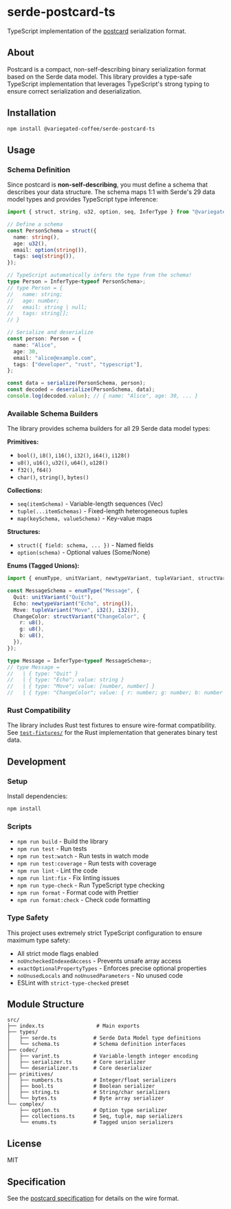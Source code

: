# serde-postcard-ts

TypeScript implementation of the [postcard](https://github.com/jamesmunns/postcard) serialization format.

## About

Postcard is a compact, non-self-describing binary serialization format based on the Serde data model. This library provides a type-safe TypeScript implementation that leverages TypeScript's strong typing to ensure correct serialization and deserialization.

## Installation

```bash
npm install @variegated-coffee/serde-postcard-ts
```

## Usage

### Schema Definition

Since postcard is **non-self-describing**, you must define a schema that describes your data structure. The schema maps 1:1 with Serde's 29 data model types and provides TypeScript type inference:

```typescript
import { struct, string, u32, option, seq, InferType } from "@variegated-coffee/serde-postcard-ts";

// Define a schema
const PersonSchema = struct({
  name: string(),
  age: u32(),
  email: option(string()),
  tags: seq(string()),
});

// TypeScript automatically infers the type from the schema!
type Person = InferType<typeof PersonSchema>;
// type Person = {
//   name: string;
//   age: number;
//   email: string | null;
//   tags: string[];
// }

// Serialize and deserialize
const person: Person = {
  name: "Alice",
  age: 30,
  email: "alice@example.com",
  tags: ["developer", "rust", "typescript"],
};

const data = serialize(PersonSchema, person);
const decoded = deserialize(PersonSchema, data);
console.log(decoded.value); // { name: "Alice", age: 30, ... }
```

### Available Schema Builders

The library provides schema builders for all 29 Serde data model types:

**Primitives:**
- `bool()`, `i8()`, `i16()`, `i32()`, `i64()`, `i128()`
- `u8()`, `u16()`, `u32()`, `u64()`, `u128()`
- `f32()`, `f64()`
- `char()`, `string()`, `bytes()`

**Collections:**
- `seq(itemSchema)` - Variable-length sequences (Vec)
- `tuple(...itemSchemas)` - Fixed-length heterogeneous tuples
- `map(keySchema, valueSchema)` - Key-value maps

**Structures:**
- `struct({ field: schema, ... })` - Named fields
- `option(schema)` - Optional values (Some/None)

**Enums (Tagged Unions):**
```typescript
import { enumType, unitVariant, newtypeVariant, tupleVariant, structVariant } from "@variegated-coffee/serde-postcard-ts";

const MessageSchema = enumType("Message", {
  Quit: unitVariant("Quit"),
  Echo: newtypeVariant("Echo", string()),
  Move: tupleVariant("Move", i32(), i32()),
  ChangeColor: structVariant("ChangeColor", {
    r: u8(),
    g: u8(),
    b: u8(),
  }),
});

type Message = InferType<typeof MessageSchema>;
// type Message =
//   | { type: "Quit" }
//   | { type: "Echo"; value: string }
//   | { type: "Move"; value: [number, number] }
//   | { type: "ChangeColor"; value: { r: number; g: number; b: number } }
```

### Rust Compatibility

The library includes Rust test fixtures to ensure wire-format compatibility. See [`test-fixtures/`](./test-fixtures/) for the Rust implementation that generates binary test data.

## Development

### Setup

Install dependencies:

```bash
npm install
```

### Scripts

- `npm run build` - Build the library
- `npm run test` - Run tests
- `npm run test:watch` - Run tests in watch mode
- `npm run test:coverage` - Run tests with coverage
- `npm run lint` - Lint the code
- `npm run lint:fix` - Fix linting issues
- `npm run type-check` - Run TypeScript type checking
- `npm run format` - Format code with Prettier
- `npm run format:check` - Check code formatting

### Type Safety

This project uses extremely strict TypeScript configuration to ensure maximum type safety:

- All strict mode flags enabled
- `noUncheckedIndexedAccess` - Prevents unsafe array access
- `exactOptionalPropertyTypes` - Enforces precise optional properties
- `noUnusedLocals` and `noUnusedParameters` - No unused code
- ESLint with `strict-type-checked` preset

## Module Structure

```
src/
├── index.ts                 # Main exports
├── types/
│   ├── serde.ts            # Serde Data Model type definitions
│   └── schema.ts           # Schema definition interfaces
├── codec/
│   ├── varint.ts           # Variable-length integer encoding
│   ├── serializer.ts       # Core serializer
│   └── deserializer.ts     # Core deserializer
├── primitives/
│   ├── numbers.ts          # Integer/float serializers
│   ├── bool.ts             # Boolean serializer
│   ├── string.ts           # String/char serializers
│   └── bytes.ts            # Byte array serializer
└── complex/
    ├── option.ts           # Option type serializer
    ├── collections.ts      # Seq, tuple, map serializers
    └── enums.ts            # Tagged union serializers
```

## License

MIT

## Specification

See the [postcard specification](./spec/) for details on the wire format.

